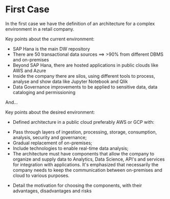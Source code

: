 # First Case

In the first case we have the definition of an architecture for a complex environment in a retail company.

Key points about the current environment:

* SAP Hana is the main DW repository
* There are 50 transactional data sources ==> >90% from different DBMS and on-premises
* Beyond SAP Hana, there are hosted applications in public clouds like AWS and Azure
* Inside the company there are silos, using different tools to process, analyse and show data like Jupyter Notebook and Qlik
* Data Governance improvements to be applied to sensitive data, data cataloging and permissioning

And...

Key points about the desired environment:

* Defined architecture in a public cloud preferably AWS or GCP with:
- Pass through layers of ingestion, processing, storage, consumption, analysis, security and governance;
- Gradual replacement of on-premises;
- Include technologies to enable real-time data analysis;
- The architecture must have components that allow the company to organize and supply data to Analytics, Data Science,
API's and services for integration with applications. It's emphasized that necessarily the company needs to keep the 
communication between on-premises and cloud to various purposes.
* Detail the motivation for choosing the components, with their advantages, disadvantages and risks
